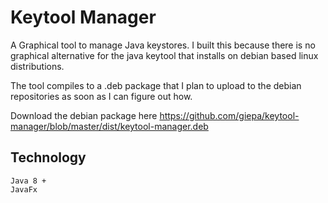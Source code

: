 # Keytool Manager

A Graphical tool to manage Java keystores. I built this because there is no graphical alternative for the java keytool that installs on debian based linux distributions.

The tool compiles to a .deb package that I plan to upload to the debian repositories as soon as I can figure out how.

Download the debian package here https://github.com/giepa/keytool-manager/blob/master/dist/keytool-manager.deb

## Technology
    Java 8 +
    JavaFx


